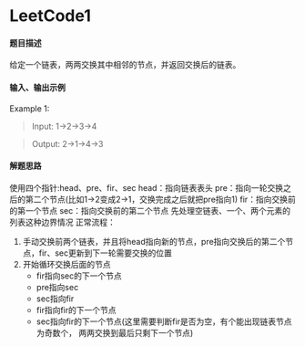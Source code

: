 # LeetCode1
#### 题目描述
给定一个链表，两两交换其中相邻的节点，并返回交换后的链表。
#### 输入、输出示例
Example 1:
> Input: 1->2->3->4

> Output: 2->1->4->3

#### 解题思路
使用四个指针:head、pre、fir、sec
head：指向链表表头
pre：指向一轮交换之后的第二个节点(比如1->2变成2->1，交换完成之后就把pre指向1)
fir：指向交换前的第一个节点
sec：指向交换前的第二个节点
先处理空链表、一个、两个元素的列表这种边界情况
正常流程：
1. 手动交换前两个链表，并且将head指向新的节点，pre指向交换后的第二个节点，fir、sec更新到下一轮需要交换的位置
2. 开始循环交换后面的节点
    - fir指向sec的下一个节点
    - pre指向sec
    - sec指向fir
    - fir指向fir的下一个节点
    - sec指向fir的下一个节点(这里需要判断fir是否为空，有个能出现链表节点为奇数个，
    两两交换到最后只剩下一个节点)
